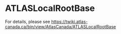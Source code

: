 # ATLASLocalRootBase

For details, please see 
https://twiki.atlas-canada.ca/bin/view/AtlasCanada/ATLASLocalRootBase
